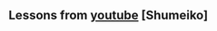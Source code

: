 ## Lessons from [youtube](https://www.youtube.com/watch?v=vh19Mlot0NY&list=PLeLN0qH0-mCXARD_K-USF2wHctxzEVp40&index=2) [Shumeiko]

